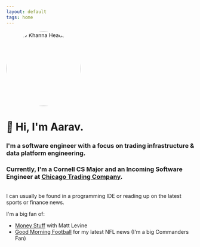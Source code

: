 ```yaml
---
layout: default
tags: home
---
```


<img src="{{ site.baseurl }}/images/headshot.jpg" alt="Aarav Khanna Headshot" style="width: 200px; border-radius: 50%;" />

# <span class="wave-hand">👋</span>  Hi, I'm Aarav.

<style>
@keyframes wave {
  0% { transform: rotate(0deg); }
  10% { transform: rotate(14deg); }
  20% { transform: rotate(-8deg); }
  30% { transform: rotate(14deg); }
  40% { transform: rotate(-4deg); }
  50% { transform: rotate(10deg); }
  60% { transform: rotate(0deg); }
  100% { transform: rotate(0deg); }
}
.wave-hand {
  display: inline-block;
  transform-origin: 70% 70%;
  animation: wave 2s infinite;
}
</style>

### I'm a software engineer with a focus on trading infrastructure & data platform engineering.

### Currently, I'm a Cornell CS Major and an Incoming Software Engineer at [Chicago Trading Company](https://www.chicagotrading.com/).

<br>
I can usually be found in a programming IDE or reading up on the latest sports or finance news.

I'm a big fan of:

- [Money Stuff](https://www.bloomberg.com/account/newsletters/money-stuff) with Matt Levine
- [Good Morning Football](https://www.nfl.com/network/shows/good-morning-football) for my latest NFL news (I'm a big Commanders Fan)

<br>

